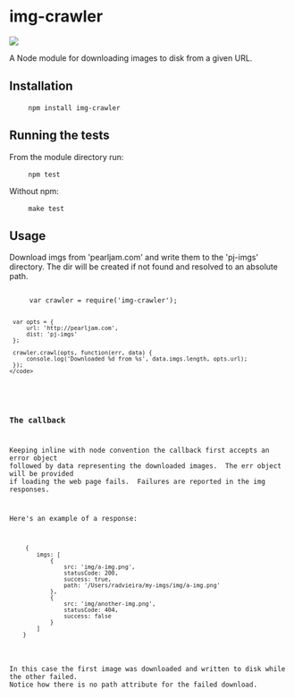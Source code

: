 <h1>img-crawler</h1>
<a href="https://travis-ci.org/radvieira/img-crawler">
	<img src="https://travis-ci.org/radvieira/img-crawler.png" />
</a>
<p>A Node module for downloading images to disk from a given URL.</p>
<h2>Installation</h2>
<pre>
    <code>npm install img-crawler</code>
</pre>
<h2>Running the tests</h2>
<p>From the module directory run:</p>
<pre>
    <code>npm test</code>
</pre>
<p>Without npm:</p>
<pre>
    <code>make test</code>
</pre>
<h2>Usage</h2>
<p>Download imgs from 'pearljam.com' and write them to the 'pj-imgs' directory.  
The dir will be created if not found and resolved to an absolute path.
</p>
<pre><code>
     var crawler = require('img-crawler');
          
     var opts = {
         url: 'http://pearljam.com',
         dist: 'pj-imgs'
     };
     
     crawler.crawl(opts, function(err, data) {
         console.log('Downloaded %d from %s', data.imgs.length, opts.url);
     });    
    </code>
</pre>
<h3>The callback</h3>
<p>Keeping inline with node convention the callback first accepts an error object 
followed by data representing the downloaded images.  The err object will be provided
if loading the web page fails.  Failures are reported in the img responses.
</p>
<p>Here's an example of a response:</p>
<pre>
    <code>{
        imgs: [
            {
                src: 'img/a-img.png', 
                statusCode: 200,
                success: true,
                path: '/Users/radvieira/my-imgs/img/a-img.png'
            },
            {
                src: 'img/another-img.png', 
                statusCode: 404,
                success: false
            }            
        ]
    }
    </code>
</pre>
<p>In this case the first image was downloaded and written to disk while the other failed.
Notice how there is no path attribute for the failed download.
</p>
